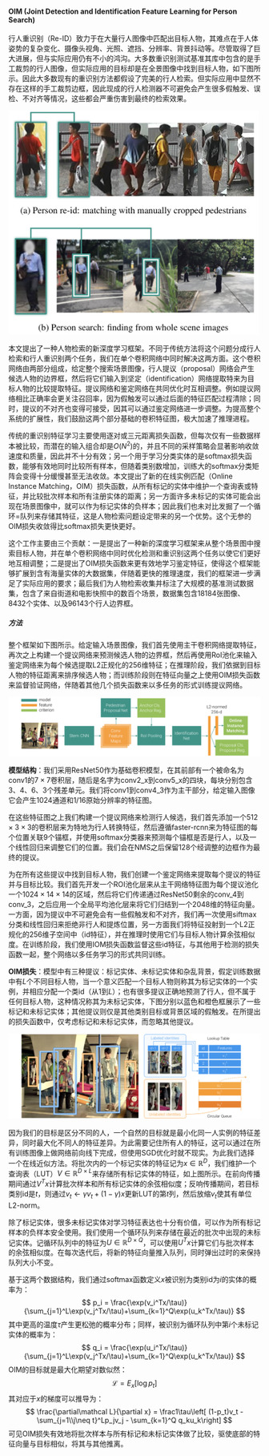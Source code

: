 #### OIM (Joint Detection and Identification Feature Learning for Person Search)

行人重识别（Re-ID）致力于在大量行人图像中匹配出目标人物，其难点在于人体姿势的复杂变化、摄像头视角、光照、遮挡、分辨率、背景抖动等。尽管取得了巨大进展，但与实际应用仍有不小的鸿沟。大多数重识别测试基准其库中包含的是手工裁剪的行人图像，但实际应用的目标却是在全景图像中找到目标人物，如下图所示。因此大多数现有的重识别方法都假设了完美的行人检索。但实际应用中显然不存在这样的手工裁剪边框，因此现成的行人检测器不可避免会产生很多假触发、误检、不对齐等情况，这些都会严重伤害到最终的检索效果。

<img src='figures/reid-vs-search.png' width=500 />

本文提出了一种人物检索的新深度学习框架。不同于传统方法将这个问题分成行人检索和行人重识别两个任务，我们在单个卷积网络中同时解决这两方面。这个卷积网络由两部分组成，给定整个搜索场景图像，行人提议（proposal）网络会产生候选人物的边界框，然后将它们输入到坚定（identification）网络提取特来为目标人物的比较提取特征。提议网络和鉴定网络在共同优化时互相调整。例如提议网络相比正确率会更关注召回率，因为假触发可以通过后面的特征匹配过程清除；同时，提议的不对齐也变得可接受，因其可以通过鉴定网络进一步调整。为提高整个系统的扩展性，我们鼓励这两个部分基础的卷积特征图，极大加速了推理进程。

传统的重识别特征学习主要使用逐对或三元距离损失函数，但每次仅有一些数据样本被比较，而潜在的输入组合却是$O(N^2)$的，并且不同的采样策略会显著影响收敛速度和质量，因此并不十分有效；另一个用于学习分类实体的是softmax损失函数，能够有效地同时比较所有样本，但随着类别数增加，训练大的softmax分类矩阵会变得十分缓慢甚至无法收敛。本文提出了新的在线实例匹配（Online Instance Matching，OIM）损失函数，从所有标记的实体中维护一个查询表或特征，并比较批次样本和所有注册实体的距离；另一方面许多未标记的实体可能会出现在场景图像中，就可以作为标记实体的负样本；因此我们也未对比发掘了一个循环=队列来存储其特征，这是人物检索问题设定带来的另一个优势。这个无参的OIM损失收敛得比softmax损失更快更好。

这个工作主要由三个贡献：一是提出了一种新的深度学习框架来从整个场景图中搜索目标人物，并在单个卷积网络中同时优化检测和重识别这两个任务以使它们更好地互相调整；二是提出了OIM损失函数来更有效地学习鉴定特征，使得这个框架能够扩展到含有海量实体的大数据集，伴随着更快的推理速度，我们的框架进一步满足了实际应用的要求；最后我们为人物检索收集并标注了大规模的基准测试数据集，包含了来自街道和电影快照中的数百个场景，数据集包含18184张图像、8432个实体、以及96143个行人边界框。

##### 方法

整个框架如下图所示。给定输入场景图像，我们首先使用主干卷积网络提取特征，再次之上构建一个提议网络来预测候选人物的边界框，然后再使用RoI池化来输入鉴定网络来为每个候选提取L2正规化的256维特征；在推理阶段，我们依据到目标人物的特征距离来排序候选人物；而训练阶段则在特征向量之上使用OIM损失函数来监督验证网络，伴随着其他几个损失函数来以多任务的形式训练提议网络。

<img src='figures/OIMframework.png' />

**模型结构**：我们采用ResNet50作为基础卷积模型，在其前部有一个被命名为conv1的$7\times7$卷积层，随后是名字为conv2_x到conv5_x的四块，每块分别包含3、4、6、3个残差单元。我们将conv1到conv4_3作为主干部分，给定输入图像它会产生1024通道和1/16原始分辨率的特征图。

在这些特征图之上我们构建一个提议网络来检测行人候选，我们首先添加一个$512\times3\times3$的卷积层来为特地为行人转换特征，然后遵循faster-rcnn来为特征图的每个位置关联9个锚框，并使用softmax分类器来预测每个锚框是否是行人，以及一个线性回归来调整它们的位置。我们会在NMS之后保留128个经调整的边框作为最终的提议。

为在所有这些提议中找到目标人物，我们创建一个鉴定网络来提取每个提议的特征并与目标比较。我们首先开发一个ROI池化层来从主干网络特征图为每个提议池化一个$1024\times14\times14$的区域，然后将它们传递通过ResNet50剩余的conv_4到conv_3，之后应用一个全局平均池化层来将它们归结到一个2048维的特征向量。一方面，因为提议中不可避免会有一些假触发和不对齐，我们再一次使用siftmax分类和线性回归来拒绝非行人和提炼位置，另一方面我们将特征投射到一个L2正规化的256维子空间中（id特征），并在推理时使用它们与目标人物计算余弦相似度。在训练阶段，我们使用IOM损失函数监督这些id特征，与其他用于检测的损失函数一起，整个网络以多任务学习的形式共同训练。

**OIM损失**：模型中有三种提议：标记实体、未标记实体和杂乱背景，假定训练数据中有$L$个不同目标人物，当一个意义匹配一个目标人物则称其为标记实体的一个实例，并相应分配一个类id（从1到$L$）；也有很多提议正确地预测了行人，但不属于任何目标人物，这种情况称其为未标记实体，下图分别以蓝色和橙色框展示了一些标记和未标记实体；其他提议则仅是其他类别目标或背景区域的假触发。在所提出的损失函数中，仅考虑标记和未标记实体，而忽略其他提议。

<img src='figures/OIMlabels.png' />

因为我们的目标是区分不同的人，一个自然的目标就是最小化同一人实例的特征差异，同时最大化不同人的特征差异。为此需要记住所有人的特征，这可以通过在所有训练图像上做网络前向线下完成，但使用SGD优化时就不现实。为此我们选择一个在线近似方法。将批次内的一个标记实体的特征记为$x \in \mathbb R^D$，我们维护一个查询表（LUT）$V \in \mathbb R^{D\times L}$来存储所有标记实体的特征，如上图所示。在前向传播期间通过$V^Tx$计算批次样本和所有标记实体的余弦相似度；反响传播期间，若目标类别id是$t$，则通过$v_t \leftarrow \gamma v_t + (1-\gamma)x$更新LUT的第$t$列，然后放缩$v_t$使其有单位L2-norm。

除了标记实体，很多未标记实体对学习特征表达也十分有价值，可以作为所有标记样本的负样本安全使用。我们使用一个循环队列来存储在最近的批次中出现的未标记实体。记循环队列中的特征为$U \in \mathbb R^{D\times Q}$，可以使用$U^Tx$计算它们与批次样本的余弦相似度。在每次迭代后，将新的特征向量推入队列，同时弹出过时的来保持队列大小不变。

基于这两个数据结构，我们通过softmax函数定义$x$被识别为类别id为$i$的实体的概率为：
$$
p_i = \frac{\exp(v_i^Tx/\tau)}{\sum_{j=1}^L\exp(v_j^Tx/\tau)+\sum_{k=1}^Q\exp(u_k^Tx/\tau)}
$$
其中更高的温度$\tau$产生更松弛的概率分布；同样，被识别为循环队列中第$i$个未标记实体的概率为：
$$
q_i = \frac{\exp(u_i^Tx/\tau)}{\sum_{j=1}^L\exp(v_j^Tx/\tau)+\sum_{k=1}^Q\exp(u_k^Tx/\tau)}
$$
OIM的目标就是最大化期望对数似然：
$$
\mathcal L = E_x[\log p_t]
$$
其对应于$x$的梯度可以推导为：
$$
\frac{\partial\mathcal L}{\partial x} = \frac1\tau\left[ (1-p_t)v_t - \sum_{j=1\\j\neq t}^Lp_jv_j  - \sum_{k=1}^Q q_ku_k\right]
$$
可见OIM损失有效地将批次样本与所有标记和未标记实体做了比较，驱使底部的特征向量与目标相似，将其与其他推离。

